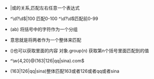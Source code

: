 * |或的关系,匹配左右任意一个表达式
* ^\d?\d$|100 匹配0-100   ^\d?\d$匹配前0-99

* (ab) 将括号中的字符作为一个分组
* 意思就是将两者作为一个整体来匹配
* ()也可以获取里面的内容 对象.group(n) 获取第n个括号里面匹配到的值
* ^\w{4,20}@(163|126|qq|sina)\.com$
* (163|126|qq|sina)整体匹配163或者126或者qq或者sina
